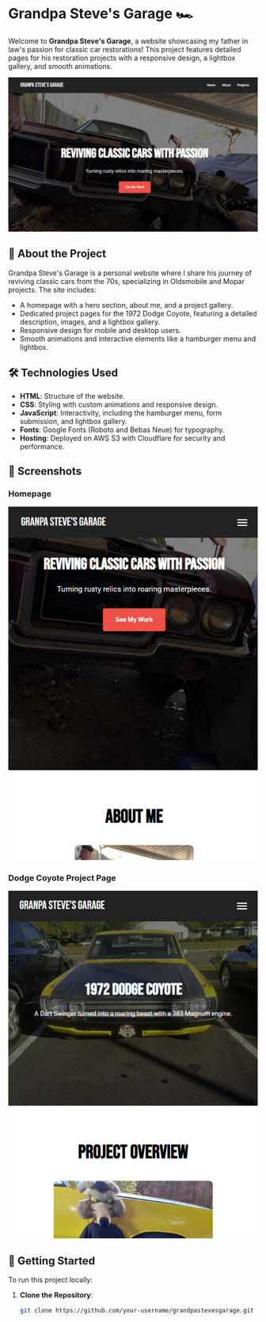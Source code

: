 # Grandpa Steve's Garage 🏎️

Welcome to **Grandpa Steve's Garage**, a website showcasing my father in law's passion for classic car restorations! This project features detailed pages for his restoration projects with a responsive design, a lightbox gallery, and smooth animations.

![Grandpa Steve's Garage Screenshot](screenshots/screenshot.png)

## 🚗 About the Project

Grandpa Steve's Garage is a personal website where I share his journey of reviving classic cars from the 70s, specializing in Oldsmobile and Mopar projects. The site includes:

- A homepage with a hero section, about me, and a project gallery.
- Dedicated project pages for the 1972 Dodge Coyote, featuring a detailed description, images, and a lightbox gallery.
- Responsive design for mobile and desktop users.
- Smooth animations and interactive elements like a hamburger menu and lightbox.

## 🛠️ Technologies Used

- **HTML**: Structure of the website.
- **CSS**: Styling with custom animations and responsive design.
- **JavaScript**: Interactivity, including the hamburger menu, form submission, and lightbox gallery.
- **Fonts**: Google Fonts (Roboto and Bebas Neue) for typography.
- **Hosting**: Deployed on AWS S3 with Cloudflare for security and performance.

## 📸 Screenshots

### Homepage
![Homepage](screenshots/homepage.png)

### Dodge Coyote Project Page
![Dodge Coyote](screenshots/dodge-coyote.png)

## 🚀 Getting Started

To run this project locally:

1. **Clone the Repository**:
   ```bash
   git clone https://github.com/your-username/grandpastevesgarage.git

